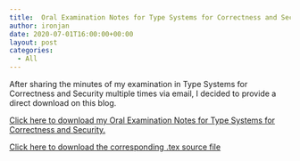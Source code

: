 ```yaml
---
title:  Oral Examination Notes for Type Systems for Correctness and Security
author: ironjan
date: 2020-07-01T16:00:00+00:00
layout: post
categories:
  - All
---
```


After sharing the minutes of my examination in Type Systems for Correctness and Security multiple times via email, I decided to provide a direct download on this blog.

[Click here to download my Oral Examination Notes for Type Systems for Correctness and Security.](uploads/2020/07/01/tscs_protocol.pdf)

[Click here to download the corresponding .tex source file](uploads/2020/07/01/tscs_protocol.tex)